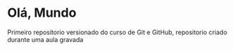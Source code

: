 # Olá, Mundo
 Primeiro repositorio versionado do curso de Git e GitHub, repositorio criado durante uma aula gravada
 
